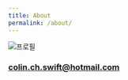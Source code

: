 ```yaml
---
title: About
permalink: /about/
---
```


![프로필](images/2018-03-28-1.PNG)

### colin.ch.swift@hotmail.com
